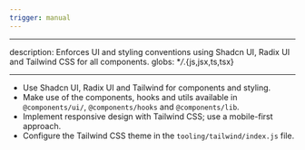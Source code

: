 ```yaml
---
trigger: manual
---
```


---

description: Enforces UI and styling conventions using Shadcn UI, Radix UI and Tailwind CSS for all components.
globs: \*_/_.{js,jsx,ts,tsx}

---

- Use Shadcn UI, Radix UI and Tailwind for components and styling.
- Make use of the components, hooks and utils available in `@components/ui/`, `@components/hooks` and `@components/lib`.
- Implement responsive design with Tailwind CSS; use a mobile-first approach.
- Configure the Tailwind CSS theme in the `tooling/tailwind/index.js` file.
